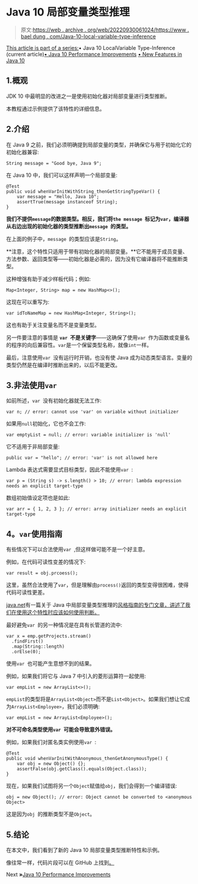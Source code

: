 # Java 10 局部变量类型推理

> 原文:[https://web . archive . org/web/20220930061024/https://www . bael dung . com/Java-10-local-variable-type-inference](https://web.archive.org/web/20220930061024/https://www.baeldung.com/java-10-local-variable-type-inference)

[This article is part of a series:](javascript:void(0);)• Java 10 LocalVariable Type-Inference (current article)[• Java 10 Performance Improvements](/web/20220627144008/https://www.baeldung.com/java-10-performance-improvements)
[• New Features in Java 10](/web/20220627144008/https://www.baeldung.com/java-10-overview)

## 1.概观

JDK 10 中最明显的改进之一是使用初始化器对局部变量进行类型推断。

本教程通过示例提供了该特性的详细信息。

## 2.介绍

在 Java 9 之前，我们必须明确提到局部变量的类型，并确保它与用于初始化它的初始化器兼容:

```
String message = "Good bye, Java 9";
```

在 Java 10 中，我们可以这样声明一个局部变量:

```
@Test
public void whenVarInitWithString_thenGetStringTypeVar() {
    var message = "Hello, Java 10";
    assertTrue(message instanceof String);
}
```

**我们不提供`message`的数据类型。相反，我们将`the message `标记为`var`，编译器从右边出现的初始化器的类型推断出`message `的类型。**

在上面的例子中，`message `的类型应该是`String`。

**注意，这个特性只适用于带有初始化器的局部变量。**它不能用于成员变量、方法参数、返回类型等——初始化器是必需的，因为没有它编译器将不能推断类型。

这种增强有助于减少样板代码；例如:

```
Map<Integer, String> map = new HashMap<>();
```

这现在可以重写为:

```
var idToNameMap = new HashMap<Integer, String>();
```

这也有助于关注变量名而不是变量类型。

另一件要注意的事情是 **`var `不是关键字**——这确保了使用`var `作为函数或变量名的程序的向后兼容性。`var`是一个保留类型名称，就像`int`一样。

最后，注意使用`var `没有运行时开销，也没有使 Java 成为动态类型语言。变量的类型仍然是在编译时推断出来的，以后不能更改。

## 3.非法使用`var`

如前所述，`var `没有初始化器就无法工作:

```
var n; // error: cannot use 'var' on variable without initializer
```

如果用`null`初始化，它也不会工作:

```
var emptyList = null; // error: variable initializer is 'null'
```

它不适用于非局部变量:

```
public var = "hello"; // error: 'var' is not allowed here
```

Lambda 表达式需要显式目标类型，因此不能使用`var `:

```
var p = (String s) -> s.length() > 10; // error: lambda expression needs an explicit target-type
```

数组初始值设定项也是如此:

```
var arr = { 1, 2, 3 }; // error: array initializer needs an explicit target-type
```

## **4。`var`使用指南**

有些情况下可以合法使用`var `,但这样做可能不是一个好主意。

例如，在代码可读性变差的情况下:

```
var result = obj.prcoess();
```

这里，虽然合法使用了`var`，但是理解由`process()`返回的类型变得很困难，使得代码可读性更差。

[java.net](https://web.archive.org/web/20220627144008/https://openjdk.java.net/)有一篇关于 Java 中局部变量类型推理的[风格指南的专门文章，讲述了我们在使用这个特性时应该如何使用判断。](https://web.archive.org/web/20220627144008/https://openjdk.java.net/projects/amber/guides/lvti-style-guide)

最好避免`var `的另一种情况是在具有长管道的流中:

```
var x = emp.getProjects.stream()
  .findFirst()
  .map(String::length)
  .orElse(0);
```

使用`var `也可能产生意想不到的结果。

例如，如果我们将它与 Java 7 中引入的菱形运算符一起使用:

```
var empList = new ArrayList<>();
```

`empList`的类型将是`ArrayList<Object>`而不是`List<Object>`。如果我们想让它成为`ArrayList<Employee>`，我们必须明确:

```
var empList = new ArrayList<Employee>();
```

**对不可命名类型使用`var `可能会导致意外错误。**

例如，如果我们对匿名类实例使用`var `:

```
@Test
public void whenVarInitWithAnonymous_thenGetAnonymousType() {
    var obj = new Object() {};
    assertFalse(obj.getClass().equals(Object.class));
}
```

现在，如果我们试图将另一个`Object`赋值给`obj`，我们会得到一个编译错误:

```
obj = new Object(); // error: Object cannot be converted to <anonymous Object>
```

这是因为`obj `的推断类型不是`Object`。

## 5.结论

在本文中，我们看到了新的 Java 10 局部变量类型推断特性和示例。

像往常一样，代码片段可以在 GitHub 上找到[。](https://web.archive.org/web/20220627144008/https://github.com/eugenp/tutorials/tree/master/core-java-modules/core-java-10)

Next **»**[Java 10 Performance Improvements](/web/20220627144008/https://www.baeldung.com/java-10-performance-improvements)